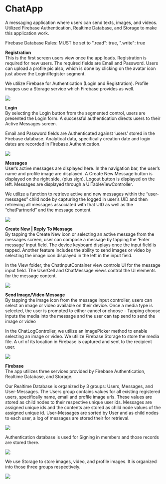 # ChatApp
A messaging application where users can send texts, images, and videos.
Utilized Firebase Authentication, Realtime Database, and Storage to make this application work.

Firebase Database Rules:
MUST be set to ".read": true, ".write": true

**Registration**<br>
This is the first screen users view once the app loads. Registration is required for new users. The required fields are Email and Password. Users can upload a profile pic also, which is done by clicking on the avatar icon just above the Login/Register segment.

We utilize Firebase for Authentication (Login and Registration). Profile images use a Storage service which Firebase provides as well.

<img src="Screen Shot 2020-01-16 at 12.39.09 AM.png"> 
 
**Login**<br>
By selecting the Login button from the segmented control, users are presented the Login form. A successful authentication directs users to their Active Messages screen.

Email and Password fields are Authenticated against ‘users’ stored in the Firebase database. Analytical data, specifically creation date and login dates are recorded in Firebase Authentication.


<img src="Screen Shot 2020-01-16 at 12.39.25 AM.png"> 

**Messages**<br>
User’s active messages are displayed here. In the navigation bar, the user’s name and profile image are displayed. A Create New Message button is displayed on the right side, (plus sign). Logout button is displayed on the left.
Messages are displayed through a UITableViewController.

We utilize a function to retrieve active and new messages within the “user-messages” child node by capturing the logged in user’s UID and then retrieving all messages associated with that UID as well as the “chatPartnerId” and the message content.


<img src="Screen Shot 2020-01-16 at 12.39.39 AM.png"> 

**Create New | Reply To Message**<br>
By tapping the Create New icon or selecting an active message from the messages screen, user can compose a message by tapping the ‘Enter message’ input field. The device keyboard displays once the input field is tapped.
Another feature includes the ability to send images or video by selecting the image icon displayed in the left in the input field.

In the View folder, the ChatInputContainer view controls UI for the message input field. The UserCell and ChatMessage views control the UI elements for the message content.


<img src="Screen Shot 2020-01-16 at 12.39.50 AM.png"> 

**Send Image/Video Message**<br>
By tapping the image icon from the message input controller, users can select an image or video available on their device. Once a media type is selected, the user is prompted to either cancel or choose - Tapping choose inputs the media into the message and the user can tap send to send the image or video

In the ChatLogController, we utilize an imagePicker method to enable selecting an image or video. We utilize Firebase Storage to store the media file. A url of its location in Firebase is captured and sent to the recipient user. 

<img src="Screen Shot 2020-01-16 at 12.39.59 AM.png"> 

**Firebase**<br>
The app utilizes three services provided by Firebase Authentication, Realtime Database, and Storage.

Our Realtime Database is organized by 3 groups: Users, Messages, and User-Messages.
The Users group contains values for all existing registered users, specifically name, email and profile image urls. These values are stored as child nodes to their respective unique user ids.
Messages are assigned unique ids and the contents are stored as child node values of the assigned unique id.
User-Messages are sorted by User and as child nodes to each user, a log of messages are stored
their for retrieval.

<img src="Screen Shot 2020-01-16 at 12.40.48 AM.png"> 

Authentication database is used for Signing in members and those records are stored there.

<img src="Screen Shot 2020-01-16 at 12.41.18 AM.png"> 

We use Storage to store images, video, and profile images. It is organized into those three groups respectively.

<img src="Screen Shot 2020-01-16 at 12.41.28 AM.png"> 
